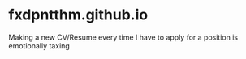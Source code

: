 # fxdpntthm.github.io
Making a new CV/Resume every time I have to apply for a position is emotionally taxing
